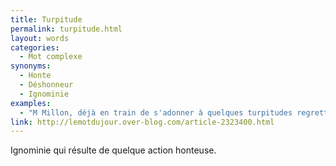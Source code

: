 ```yaml
---
title: Turpitude
permalink: turpitude.html
layout: words
categories:
  - Mot complexe
synonyms:
  - Honte
  - Déshonneur
  - Ignominie
examples:
  - "M Millon, déjà en train de s'adonner à quelques turpitudes regrettables ?"
link: http://lemotdujour.over-blog.com/article-2323400.html
---
```


Ignominie qui résulte de quelque action honteuse.
